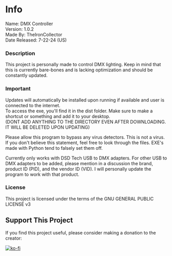 # Info

Name: DMX Controller    
Version: 1.0.2    
Made By: TheIronCollector    
Date Released: 7-22-24 (US)    

### Description

This project is personally made to control DMX lighting. Keep in mind that this is currently bare-bones and is lacking optimization and should be constantly updated.

### Important

Updates will automatically be installed upon running if available and user is connected to the internet.    
To access the exe, you'll find it in the dist folder. Make sure to make a shortcut or something and add it to your desktop.    
(DONT ADD ANYTHING TO THE DIRECTORY EVEN AFTER DOWNLOADING. IT WILL BE DELETED UPON UPDATING)

Please allow this program to bypass any virus detectors. This is not a virus. If you don't believe this statement, feel free to look through the files. EXE's made with Python tend to falsely set them off.

Currently only works with DSD Tech USB to DMX adapters. For other USB to DMX adapters to be added, please mention in a discussion the brand, product ID (PID), and the vendor ID (VID). I will personally update the program to work with that product.

### License

This project is licensed under the terms of the GNU GENERAL PUBLIC LICENSE v3

## Support This Project

If you find this project useful, please consider making a donation to the creator:

[![ko-fi](https://www.ko-fi.com/img/githubbutton_sm.svg)](https://ko-fi.com/TheIronCollector)
